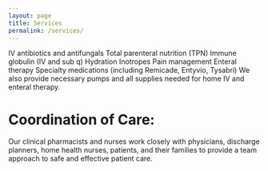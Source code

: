 ```yaml
---
layout: page
title: Services
permalink: /services/
---
```



IV antibiotics and antifungals
Total parenteral nutrition (TPN)
Immune globulin (IV and sub q)
Hydration
Inotropes
Pain management
Enteral therapy
Specialty medications (including Remicade, Entyvio, Tysabri)
We also provide necessary pumps and all supplies needed for home IV and enteral therapy.

<h1>Coordination of Care:</h1>

Our clinical pharmacists and nurses work closely with physicians, discharge planners, home health
nurses, patients, and their families to provide a team approach to safe and effective patient care.
